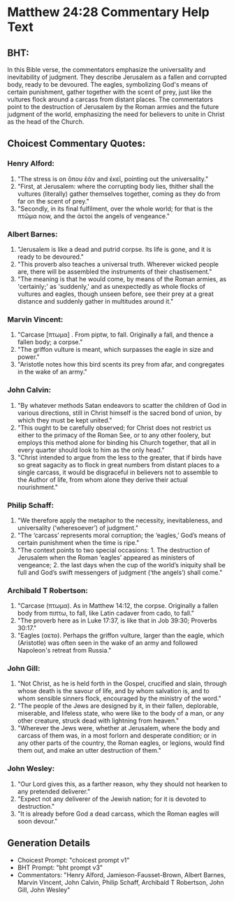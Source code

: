 # Matthew 24:28 Commentary Help Text

## BHT:
In this Bible verse, the commentators emphasize the universality and inevitability of judgment. They describe Jerusalem as a fallen and corrupted body, ready to be devoured. The eagles, symbolizing God's means of certain punishment, gather together with the scent of prey, just like the vultures flock around a carcass from distant places. The commentators point to the destruction of Jerusalem by the Roman armies and the future judgment of the world, emphasizing the need for believers to unite in Christ as the head of the Church.

## Choicest Commentary Quotes:
### Henry Alford:
1. "The stress is on ὅπου ἐάν and ἐκεῖ, pointing out the universality."
2. "First, at Jerusalem: where the corrupting body lies, thither shall the vultures (literally) gather themselves together, coming as they do from far on the scent of prey."
3. "Secondly, in its final fulfilment, over the whole world; for that is the πτῶμα now, and the ἀετοί the angels of vengeance."

### Albert Barnes:
1. "Jerusalem is like a dead and putrid corpse. Its life is gone, and it is ready to be devoured."
2. "This proverb also teaches a universal truth. Wherever wicked people are, there will be assembled the instruments of their chastisement."
3. "The meaning is that he would come, by means of the Roman armies, as 'certainly;' as 'suddenly,' and as unexpectedly as whole flocks of vultures and eagles, though unseen before, see their prey at a great distance and suddenly gather in multitudes around it."

### Marvin Vincent:
1. "Carcase [πτωμα] . From piptw, to fall. Originally a fall, and thence a fallen body; a corpse." 
2. "The griffon vulture is meant, which surpasses the eagle in size and power." 
3. "Aristotle notes how this bird scents its prey from afar, and congregates in the wake of an army."

### John Calvin:
1. "By whatever methods Satan endeavors to scatter the children of God in various directions, still in Christ himself is the sacred bond of union, by which they must be kept united."
2. "This ought to be carefully observed; for Christ does not restrict us either to the primacy of the Roman See, or to any other foolery, but employs this method alone for binding his Church together, that all in every quarter should look to him as the only head."
3. "Christ intended to argue from the less to the greater, that if birds have so great sagacity as to flock in great numbers from distant places to a single carcass, it would be disgraceful in believers not to assemble to the Author of life, from whom alone they derive their actual nourishment."

### Philip Schaff:
1. "We therefore apply the metaphor to the necessity, inevitableness, and universality (‘wheresoever’) of judgment."
2. "The ‘carcass’ represents moral corruption; the ‘eagles,’ God’s means of certain punishment when the time is ripe."
3. "The context points to two special occasions: 1. The destruction of Jerusalem when the Roman ‘eagles’ appeared as ministers of vengeance; 2. the last days when the cup of the world’s iniquity shall be full and God’s swift messengers of judgment (‘the angels’) shall come."

### Archibald T Robertson:
1. "Carcase (πτωμα). As in Matthew 14:12, the corpse. Originally a fallen body from πιπτω, to fall, like Latin cadaver from cado, to fall."
2. "The proverb here as in Luke 17:37, is like that in Job 39:30; Proverbs 30:17."
3. "Eagles (αετο). Perhaps the griffon vulture, larger than the eagle, which (Aristotle) was often seen in the wake of an army and followed Napoleon's retreat from Russia."

### John Gill:
1. "Not Christ, as he is held forth in the Gospel, crucified and slain, through whose death is the savour of life, and by whom salvation is, and to whom sensible sinners flock, encouraged by the ministry of the word."
2. "The people of the Jews are designed by it, in their fallen, deplorable, miserable, and lifeless state, who were like to the body of a man, or any other creature, struck dead with lightning from heaven."
3. "Wherever the Jews were, whether at Jerusalem, where the body and carcass of them was, in a most forlorn and desperate condition; or in any other parts of the country, the Roman eagles, or legions, would find them out, and make an utter destruction of them."

### John Wesley:
1. "Our Lord gives this, as a farther reason, why they should not hearken to any pretended deliverer."
2. "Expect not any deliverer of the Jewish nation; for it is devoted to destruction."
3. "It is already before God a dead carcass, which the Roman eagles will soon devour."


## Generation Details
- Choicest Prompt: "choicest prompt v1"
- BHT Prompt: "bht prompt v3"
- Commentators: "Henry Alford, Jamieson-Fausset-Brown, Albert Barnes, Marvin Vincent, John Calvin, Philip Schaff, Archibald T Robertson, John Gill, John Wesley"
